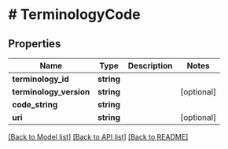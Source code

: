 # # TerminologyCode

## Properties

Name | Type | Description | Notes
------------ | ------------- | ------------- | -------------
**terminology_id** | **string** |  |
**terminology_version** | **string** |  | [optional]
**code_string** | **string** |  |
**uri** | **string** |  | [optional]

[[Back to Model list]](../../README.md#models) [[Back to API list]](../../README.md#endpoints) [[Back to README]](../../README.md)
